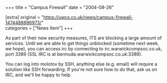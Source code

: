 +++
title = "Campus Firewall"
date = "2004-08-26"

[extra]
original = "https://uwcs.co.uk/news/campus-firewall-1474488886973/"    
categories = ["News Item"]
+++

As part of their new security measures, ITS are blocking a large amount of services. Until we are able to get things unblocked (sometime next week, we hope), you can access irc by connecting to irc.warwickcompsoc.co.uk, port 3389 (SSL IRC is at bermuda.warwickcompsoc.co.uk:3389).

You can log into molotov by SSH, anything else (e.g. email) will require a solution like SSH forwarding. If you're not sure how to do that, ask us on IRC, and we'll be happy to help.

